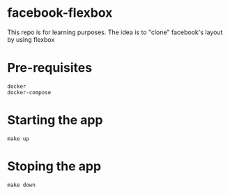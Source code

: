 # facebook-flexbox
This repo is for learning purposes.
The idea is to "clone" facebook's layout by using flexbox

# Pre-requisites
```
docker
docker-compose
```

# Starting the app
```
make up
```

# Stoping the app

```
make down
```